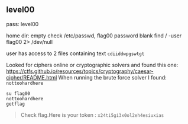 ## level00
pass: level00

home dir: empty
check /etc/passwd, flag00 password blank
find / -user flag00 2> /dev/null

user has access to 2 files containing text
`cdiiddwpgswtgt`

Looked for ciphers online or cryptographic solvers and found this one:
https://ctfs.github.io/resources/topics/cryptography/caesar-cipher/README.html
When running the brute force solver I found: `nottoohardhere`

	su flag00
	nottoohardhere
	getflag

> Check flag.Here is your token : `x24ti5gi3x0ol2eh4esiuxias`